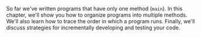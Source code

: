 So far we've written programs that have only one method (`main`).
In this chapter, we'll show you how to organize programs into multiple methods.
We'll also learn how to trace the order in which a program runs.
Finally, we'll discuss strategies for incrementally developing and testing your code.
